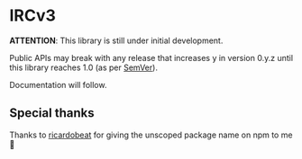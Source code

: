 # IRCv3

**ATTENTION**: This library is still under initial development.

Public APIs may break with any release that increases y in version 0.y.z until this library reaches 1.0 (as per [SemVer](http://semver.org/#spec-item-4)).

Documentation will follow.

## Special thanks

Thanks to [ricardobeat](https://github.com/ricardobeat/) for giving the unscoped package name on npm to me 🎉
